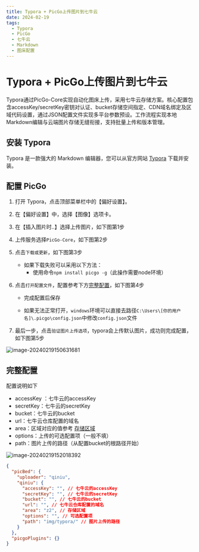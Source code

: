 ```yaml
---
title: Typora + PicGo上传图片到七牛云
date: 2024-02-19
tags:
  - Typora
  - PicGo
  - 七牛云
  - Markdown
  - 图床配置
---
```


# Typora + PicGo上传图片到七牛云

<!-- DESC SEP -->

Typora通过PicGo-Core实现自动化图床上传，采用七牛云存储方案。核心配置包含accessKey/secretKey密钥对认证、bucket存储空间指定、CDN域名绑定及区域代码设置，通过JSON配置文件实现多平台参数预设。工作流程实现本地Markdown编辑与云端图片存储无缝衔接，支持批量上传和版本管理。

<!-- DESC SEP -->

## 安装 Typora 

Typora 是一款强大的 Markdown 编辑器，您可以从官方网站 [Typora](https://typora.io/) 下载并安装。

## 配置 PicGo

1. 打开 Typora，点击顶部菜单栏中的【偏好设置】。

2. 在【偏好设置】中，选择【图像】选项卡。

3. 在【插入图片时..】选择上传图片，如下图第1步

4. 上传服务选择`PicGo-Core`，如下图第2步

5. 点击`下载或更新`，如下图第3步

   - 如果下载失败可以采用以下方法：
     - 使用命令`npm install picgo -g`（此操作需要node环境）

6. 点击`打开配置文件`，配置参考下方[完整配置](#完整配置)，如下图第4步

   - 完成配置后保存

   - 如果无法正常打开，`windows`环境可以直接去路径`C:\Users\[你的用户名]\.picgo\config.json`中修改`config.json`文件

7. 最后一步，点击`验证图片上传选项`，typora会上传默认图片，成功则完成配置，如下图第5步

![image-20240219150631681](http://assest.sablogs.cn/img/typora/typoraimage-20240219150631681.png)

## 完整配置

配置说明如下

- accessKey ：七牛云的accessKey
- secretKey：七牛云的secretKey
- bucket：七牛云的bucket
- url：七牛云仓库配置的域名
- area：区域对应的值参考 [存储区域](https://developer.qiniu.com/kodo/1671/region-endpoint-fq)
- options：上传的可选配置项（一般不填）
- path：图片上传的路径（从配置bucket的根路径开始）

![image-20240219152018392](http://assest.sablogs.cn/img/typora/image-20240219152018392.png)

```json
{
  "picBed": {
    "uploader": "qiniu",
    "qiniu": {
      "accessKey": "", // 七牛云的accessKey
      "secretKey": "", // 七牛云的secretKey
      "bucket": "", // 七牛云的bucket
      "url": "", // 七牛云仓库配置的域名
      "area": "z2", // 存储区域
      "options": "", // 可选配置项
      "path": "img/typora/" // 图片上传的路径
    }
  },
  "picgoPlugins": {}
}
```



